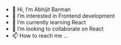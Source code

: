 - 👋 Hi, I’m Abhijit Barman
- 👀 I’m interested in Frontend development
- 🌱 I’m currently learning React
- 💞️ I’m looking to collaborate on React
- 📫 How to reach me ...

<!---
abhijitbcob97/abhijitbcob97 is a ✨ special ✨ repository because its `README.md` (this file) appears on your GitHub profile.
You can click the Preview link to take a look at your changes.
--->
